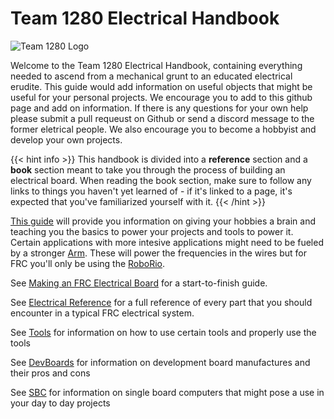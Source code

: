 # Team 1280 Electrical Handbook

![Team 1280 Logo](/electrical-book/img/1280-logo.png#center)

Welcome to the Team 1280 Electrical Handbook, containing everything needed to ascend from a mechanical grunt to an educated electrical erudite. This guide would add information on useful objects that might be useful for your personal projects. We encourage you to add to this github page and add on information. If there is any questions for your own help please submit a pull requeust on Github or send a discord message to the former eletrical people. We also encourage you to become a hobbyist and develop your own projects.

{{< hint info >}}
This handbook is divided into a **reference** section and a **book** section meant to take you through the process of building an electrical board.
When reading the book section, make sure to follow any links to things you haven't yet learned of - if it's linked to a page, it's expected that you've familiarized yourself with it.
{{< /hint >}}

[This guide](/electrical-book/docs/devboards) will provide you information on giving your hobbies a brain and teaching you the basics to power your projects and tools to power it. Certain applications with more intesive applications might need to be fueled by a stronger [Arm](/electrical-book/docs/sbc). These will power the frequencies in the wires but for FRC you'll only be using the [RoboRio](/electrical-book/docs/modules/roborio).

See [Making an FRC Electrical Board](docs/frc_guide) for a start-to-finish guide.

See [Electrical Reference](docs/reference) for a full reference of every part that you should encounter in a typical FRC electrical system.

See [Tools](docs/tools) for information on how to use certain tools and properly use the tools

See [DevBoards](docs/devboards) for information on development board manufactures and their pros and cons

See [SBC](docs/sbc) for information on single board computers that might pose a use in your day to day projects
